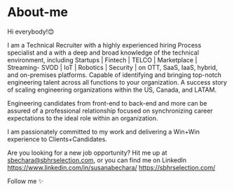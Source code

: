 # About-me

Hi everybody!😊

I am a Technical Recruiter with a highly experienced hiring Process specialist and a with a deep and broad knowledge of the technical environment, including Startups | Fintech | TELCO | Marketplace | Streaming- SVOD | IoT | Robotics | Security | on OTT, SaaS, IaaS, hybrid, and on-premises platforms. Capable of identifying and bringing top-notch engineering talent across all functions to your organization. A success story of scaling engineering organizations within the US, Canada, and LATAM.

Engineering candidates from front-end to back-end and more can be assured of a professional relationship focused on synchronizing career expectations to the ideal role within an organization.

I am passionately committed to my work and delivering a Win+Win experience to Clients+Candidates.

Are you looking for a new job opportunity? Hit me up at sbechara@sbhrselection.com, or you can find me on LinkedIn https://www.linkedin.com/in/susanabechara/
https://sbhrselection.com/

Follow me ✨
